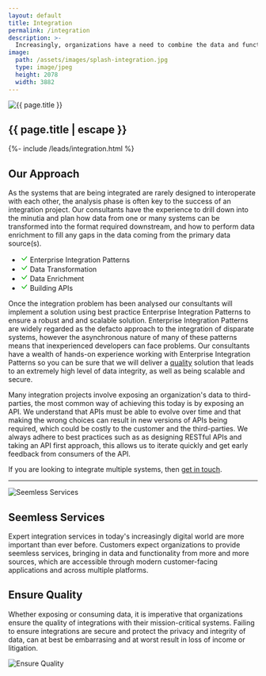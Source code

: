 ```yaml
---
layout: default
title: Integration
permalink: /integration
description: >- 
  Increasingly, organizations have a need to combine the data and functionality from more and more sources that are rarely designed to interoperate with each other. Our consultants have real-world experience of successfully delivering integration solutions that operate securely, at scale and maintain accuracy and integrity of data.
image:
  path: /assets/images/splash-integration.jpg
  type: image/jpeg
  height: 2078
  width: 3882
---
```


<section class="row">
  <div class="col">
    <div class="col-12 col-md-6 ms-md-2 mb-3 mb-md-1 float-md-end">
      <div class="splash-img position-relative">
        <img class="d-block w-100" src="{{ "/assets/images/splash-integration.jpg" | relative_url }}" alt="{{ page.title }}">
      </div>
    </div>
    <h1 class="fs-3 mt-3">{{ page.title | escape }}</h1>
    {%- include /leads/integration.html %}
    <h2 class="fs-4 mt-5">Our Approach</h2>
    <p>As the systems that are being integrated are rarely designed to interoperate with each other, the analysis phase is often key to the success of an integration 
    project. Our consultants have the experience to drill down into the minutia and plan how data from one or many systems can be transformed into the format 
    required downstream, and how to perform data enrichment to fill any gaps in the data coming from the primary data source(s).</p>
    <div class="card info col-12 col-md-5 col-lg-4 float-md-start me-md-2 mb-3 mb-md-0">
      <ul class="list-group list-group-flush border-top-0">
        <li class="list-group-item border-bottom-0 text-truncate" title="Enterprise Integration Patterns">
          <svg xmlns="http://www.w3.org/2000/svg" width="16" height="16" fill="#00b300" class="bi bi-check-lg" viewBox="0 0 16 16">
            <path d="M12.736 3.97a.733.733 0 0 1 1.047 0c.286.289.29.756.01 1.05L7.88 12.01a.733.733 0 0 1-1.065.02L3.217 8.384a.757.757 0 0 1 0-1.06.733.733 0 0 1 1.047 0l3.052 3.093 5.4-6.425a.247.247 0 0 1 .02-.022Z"/>
          </svg>
          Enterprise Integration Patterns
        </li>
        <li class="list-group-item border-bottom-0 text-truncate" title="Data Transformation">
          <svg xmlns="http://www.w3.org/2000/svg" width="16" height="16" fill="#00b300" class="bi bi-check-lg" viewBox="0 0 16 16">
            <path d="M12.736 3.97a.733.733 0 0 1 1.047 0c.286.289.29.756.01 1.05L7.88 12.01a.733.733 0 0 1-1.065.02L3.217 8.384a.757.757 0 0 1 0-1.06.733.733 0 0 1 1.047 0l3.052 3.093 5.4-6.425a.247.247 0 0 1 .02-.022Z"/>
          </svg>
          Data Transformation
        </li>
        <li class="list-group-item border-bottom-0 text-truncate" title="Data Enrichment">
          <svg xmlns="http://www.w3.org/2000/svg" width="16" height="16" fill="#00b300" class="bi bi-check-lg" viewBox="0 0 16 16">
            <path d="M12.736 3.97a.733.733 0 0 1 1.047 0c.286.289.29.756.01 1.05L7.88 12.01a.733.733 0 0 1-1.065.02L3.217 8.384a.757.757 0 0 1 0-1.06.733.733 0 0 1 1.047 0l3.052 3.093 5.4-6.425a.247.247 0 0 1 .02-.022Z"/>
          </svg>
          Data Enrichment
        </li>
        <li class="list-group-item border-bottom-0 text-truncate" title="Building APIs">
          <svg xmlns="http://www.w3.org/2000/svg" width="16" height="16" fill="#00b300" class="bi bi-check-lg" viewBox="0 0 16 16">
            <path d="M12.736 3.97a.733.733 0 0 1 1.047 0c.286.289.29.756.01 1.05L7.88 12.01a.733.733 0 0 1-1.065.02L3.217 8.384a.757.757 0 0 1 0-1.06.733.733 0 0 1 1.047 0l3.052 3.093 5.4-6.425a.247.247 0 0 1 .02-.022Z"/>
          </svg>
          Building APIs
        </li>
      </ul>
    </div>
    <p>Once the integration problem has been analysed our consultants will implement a solution using best practice Enterprise Integration Patterns to ensure a robust and
    and scalable solution. Enterprise Integration Patterns are widely regarded as the defacto approach to the integration of disparate systems, however the asynchronous nature of
    many of these patterns means that inexperienced developers can face problems. Our consultants have a wealth of hands-on experience working with Enterprise Integration
    Patterns so you can be sure that we will deliver a <a href="{{ "/quality-software" | relative_url }}">quality</a> solution that leads to an extremely high level of data 
    integrity, as well as being scalable and secure.</p>
    <p>Many integration projects involve exposing an organization's data to third-parties, the most common way of achieving this today is by exposing an API. We understand that
    APIs must be able to evolve over time and that making the wrong choices can result in new versions of APIs being required, which could be costly to the customer
    <span class="fst-italic">and</span> the third-parties. We always adhere to best practices such as as designing RESTful APIs and taking an API first approach, this allows us 
    to iterate quickly and get early feedback from consumers of the API.</p>
    <p>If you are looking to integrate multiple systems, then <a href="{{ "/contact-us" | relative_url }}">get in touch</a>.</p>
    <hr />
  </div>
</section>

<div class="row mb-md-3">
  <div class="col-12 col-md-6">
    <div class="splash-img position-relative">
      <img class="d-block w-100" src="{{ "/assets/images/splash-seemless-services.jpg" | relative_url }}" alt="Seemless Services">
    </div>
  </div>
  <div class="d-flex align-items-center col-12 col-md-6">
    <section class="pt-2 pt-md-0 mb-lg-5">
      <h2 class="fs-3">Seemless Services</h2>
      <p>Expert integration services in today's increasingly digital world are more important than ever before. Customers expect organizations to provide seemless services, 
      bringing in data and functionality from more and more sources, which are accessible through modern customer-facing applications and across multiple platforms.</p>
    </section>
  </div>
</div>

<div class="row mb-md-3">
  <div class="d-flex align-items-center col-12 order-2 col-md-6 order-md-1">
    <section class="pt-2 pt-md-0 mb-lg-5">
      <h2 class="fs-3">Ensure Quality</h2>
      <p>Whether exposing or consuming data, it is imperative that organizations ensure the quality of integrations with their mission-critical systems. Failing to 
      ensure integrations are secure and protect the privacy and integrity of data, can at best be embarrasing and at worst result in loss of income or litigation.</p>
    </section>
  </div>
  <div class="col-12 order-1 col-md-6 order-md-2">
    <div class="splash-img position-relative">
      <img class="d-block w-100" src="{{ "/assets/images/splash-ensure-quality.jpg" | relative_url }}" alt="Ensure Quality">
    </div>
  </div>
</div>
